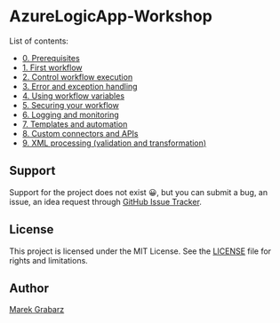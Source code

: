 # AzureLogicApp-Workshop

List of contents:
- [0. Prerequisites](./0-Prerequisites/Installation.md)
- [1. First workflow](./README.md) 
- [2. Control workflow execution](./README.md) 
- [3. Error and exception handling](./README.md)
- [4. Using workflow variables](./README.md)
- [5. Securing your workflow](./README.md)
- [6. Logging and monitoring](./README.md)
- [7. Templates and automation](./README.md)
- [8. Custom connectors and APIs](./README.md)
- [9. XML processing (validation and transformation)](./README.md)


## Support
Support for the project does not exist :grinning:, but you can submit a bug, an issue, an idea request through [GitHub Issue Tracker](https://github.com/mgrabarz/AzureLogicApp-Workshop/issues).


## License
This project is licensed under the MIT License. See the [LICENSE](./LICENSE) file for rights and limitations.

## Author

[Marek Grabarz](https://linkedin.com/in/grabarz)